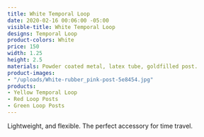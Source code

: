 ```yaml
---
title: White Temporal Loop
date: 2020-02-16 00:06:00 -05:00
visible-title: White Temporal Loop
designs: Temporal Loop
product-colors: White
price: 150
width: 1.25
height: 2.5
materials: Powder coated metal, latex tube, goldfilled post.
product-images:
- "/uploads/White-rubber_pink-post-5e8454.jpg"
products:
- Yellow Temporal Loop
- Red Loop Posts
- Green Loop Posts
---
```


Lightweight, and flexible. The perfect accessory for time travel. 